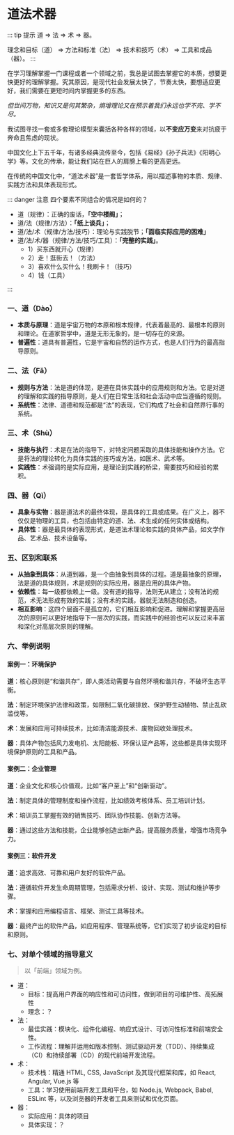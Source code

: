 # 道法术器

::: tip 提示
道 => 法 => 术 => 器。

理念和目标（道） => 方法和标准（法） => 技术和技巧（术） => 工具和成品（器）。
:::

在学习理解掌握一门课程或者一个领域之前，我总是试图去掌握它的本质，想要更快更好的理解掌握。究其原因，是现代社会发展太快了，节奏太快，要想适应更好，我们需要在更短时间内掌握更多的东西。

_但世间万物，知识又是何其繁杂，熵增理论又在预示着我们永远也学不完、学不尽。_

我试图寻找一套或多套理论模型来囊括各种各样的领域，以**不变应万变**来对抗疲于奔命且焦虑的现状。

中国文化上下五千年，有诸多经典流传至今，包括《易经》《孙子兵法》《阳明心学》等。文化的传承，能让我们站在巨人的肩膀上看的更高更远。

在传统的中国文化中，“道法术器”是一套哲学体系，用以描述事物的本质、规律、实践方法和具体表现形式。

<!-- ::: tip 提示 1
人法地，地法天，天法道，道法自然。
::: -->

::: danger 注意
四个要素不同组合的情况是如何的？

- 道（规律）：正确的废话，**「空中楼阁」**；
- 道/法（规律/方法）：**「纸上谈兵」**；
- 道/法/术（规律/方法/技巧）：理论与实践脱节；**「面临实际应用的困难」**
- 道/法/术/器（规律/方法/技巧/工具）：**「完整的实践」**。
  - 1）买东西就开心（规律）
  - 2）走！逛街去！（方法）
  - 3）喜欢什么买什么！我刷卡！（技巧）
  - 4）钱（工具）

:::

### 一、道（Dào）

- **本质与原理**：道是宇宙万物的本原和根本规律，代表着最高的、最根本的原则和理论。在道家哲学中，道是无形无象的，是一切存在的来源。
- **普遍性**：道具有普遍性，它是宇宙和自然的运作方式，也是人们行为的最高指导原则。

### 二、法（Fǎ）

- **规则与方法**：法是道的体现，是道在具体实践中的应用规则和方法。它是对道的理解和实践的指导原则，是人们在日常生活和社会活动中应当遵循的规则。
- **系统性**：法律、道德和规范都是“法”的表现，它们构成了社会和自然界行事的系统。

### 三、术（Shù）

- **技能与执行**：术是在法的指导下，对特定问题采取的具体技能和操作方法。它是将法的理论转化为具体实践的技巧或方法，如医术、武术等。
- **实践性**：术强调的是实际应用，是理论到实践的桥梁，需要技巧和经验的累积。

### 四、器（Qì）

- **具象与实物**：器是道法术的最终体现，是具体的工具或成果。在广义上，器不仅仅是物理的工具，也包括由特定的道、法、术生成的任何实体或结构。
- **具体性**：器是最具体的表现形式，是道法术理论和实践的具体产品，如文学作品、艺术品、技术设备等。

### 五、区别和联系

- **从抽象到具体**：从道到器，是一个由抽象到具体的过程。道是最抽象的原理，法是道的具体规则，术是规则的实际应用，器是应用的具体产物。
- **依赖性**：每一级都依赖上一级。没有道的指导，法则无从建立；没有法的规范，术无法形成有效的实践；没有术的实践，器就无法制造和创造。
- **相互影响**：这四个层面不是孤立的，它们相互影响和促进。理解和掌握更高层次的原则可以更好地指导下一层次的实践，而实践中的经验也可以反过来丰富和深化对高层次原则的理解。

### 六、举例说明

#### 案例一：环境保护

**道**：核心原则是“和谐共存”，即人类活动需要与自然环境和谐共存，不破坏生态平衡。

**法**：制定环境保护法律和政策，如限制二氧化碳排放、保护野生动植物、禁止乱砍滥伐等。

**术**：发展和应用可持续技术，比如清洁能源技术、废物回收处理技术。

**器**：具体产物包括风力发电机、太阳能板、环保认证产品等，这些都是具体实现环境保护原则的工具和产品。

#### 案例二：企业管理

**道**：企业文化和核心价值观，比如“客户至上”和“创新驱动”。

**法**：制定具体的管理制度和操作流程，比如绩效考核体系、员工培训计划。

**术**：培训员工掌握有效的销售技巧、团队协作技能、创新方法等。

**器**：通过这些方法和技能，企业能够创造出新产品，提高服务质量，增强市场竞争力。

#### 案例三：软件开发

**道**：追求高效、可靠和用户友好的软件产品。

**法**：遵循软件开发生命周期管理，包括需求分析、设计、实现、测试和维护等步骤。

**术**：掌握和应用编程语言、框架、测试工具等技术。

**器**：最终产出的软件产品，如应用程序、管理系统等，它们实现了初步设定的目标和原则。

### 七、对单个领域的指导意义

> 以「前端」领域为例。

- 道：
  - 目标：提高用户界面的响应性和可访问性，做到项目的可维护性、高拓展性
  - 理念：？
- 法：
  - 最佳实践：模块化、组件化编程、响应式设计、可访问性标准和前端安全性。
  - 工作流程：理解并运用如版本控制、测试驱动开发（TDD）、持续集成（CI）和持续部署（CD）的现代前端开发流程。
- 术：
  - 技术栈：精通 HTML, CSS, JavaScript 及其现代框架和库，如 React, Angular, Vue.js 等
  - 工具：学习使用前端开发工具和平台，如 Node.js, Webpack, Babel, ESLint 等，以及浏览器的开发者工具来测试和优化页面。
- 器：
  - 实际应用：具体的项目
  - 具体实现：？
